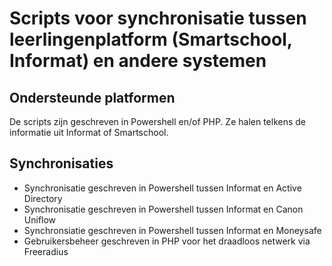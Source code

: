 # Scripts voor synchronisatie tussen leerlingenplatform (Smartschool, Informat) en andere systemen

## Ondersteunde platformen
De scripts zijn geschreven in Powershell en/of PHP. Ze halen telkens de informatie uit Informat of Smartschool.

## Synchronisaties

* Synchronisatie geschreven in Powershell tussen Informat en Active Directory
* Synchronisatie geschreven in Powershell tussen Informat en Canon Uniflow
* Synchronsiatie geschreven in Powershell tussen Informat en Moneysafe
* Gebruikersbeheer geschreven in PHP voor het draadloos netwerk via Freeradius
